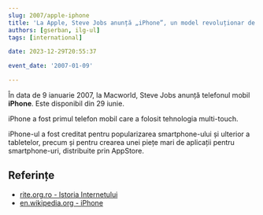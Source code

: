 ```yaml
---
slug: 2007/apple-iphone
title: 'La Apple, Steve Jobs anunță „iPhone”, un model revoluționar de telefon mobil'
authors: [gserban, ilg-ul]
tags: [international]

date: 2023-12-29T20:55:37

event_date: '2007-01-09'

---
```


În data de 9 ianuarie 2007, la Macworld, Steve Jobs anunță telefonul mobil **iPhone**.
Este disponibil din 29 iunie.

<!-- truncate -->

iPhone a fost primul telefon mobil care a folosit tehnologia multi-touch.

iPhone-ul a fost creditat pentru popularizarea smartphone-ului și ulterior
a tabletelor, precum și pentru crearea unei piețe mari de aplicații
pentru smartphone-uri, distribuite prin AppStore.

## Referințe

- [rite.org.ro - Istoria Internetului](https://rite.org.ro/istoria-internetului/)
- [en.wikipedia.org - iPhone](https://en.wikipedia.org/wiki/IPhone)
